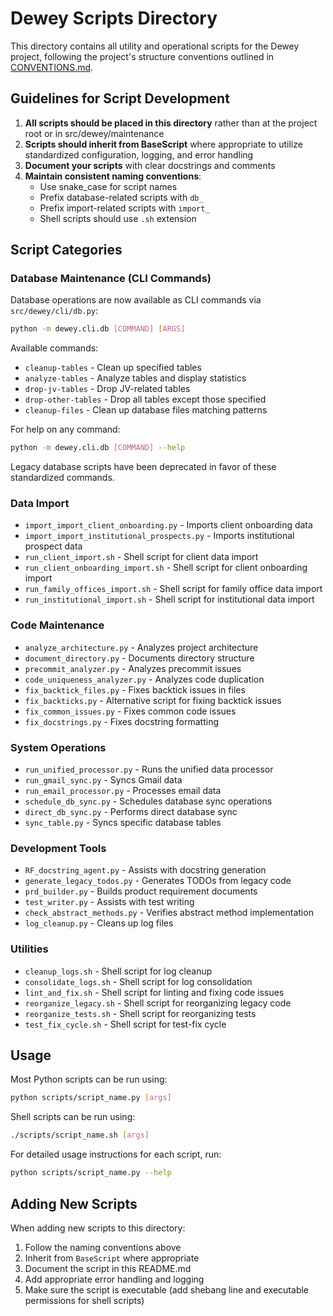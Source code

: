 # Dewey Scripts Directory

This directory contains all utility and operational scripts for the Dewey project, following the project's structure conventions outlined in [CONVENTIONS.md](../CONVENTIONS.md).

## Guidelines for Script Development

1. **All scripts should be placed in this directory** rather than at the project root or in src/dewey/maintenance
2. **Scripts should inherit from BaseScript** where appropriate to utilize standardized configuration, logging, and error handling
3. **Document your scripts** with clear docstrings and comments
4. **Maintain consistent naming conventions**:
   - Use snake_case for script names
   - Prefix database-related scripts with `db_`
   - Prefix import-related scripts with `import_`
   - Shell scripts should use `.sh` extension

## Script Categories

### Database Maintenance (CLI Commands)
Database operations are now available as CLI commands via `src/dewey/cli/db.py`:

```bash
python -m dewey.cli.db [COMMAND] [ARGS]
```

Available commands:
- `cleanup-tables` - Clean up specified tables
- `analyze-tables` - Analyze tables and display statistics
- `drop-jv-tables` - Drop JV-related tables
- `drop-other-tables` - Drop all tables except those specified
- `cleanup-files` - Clean up database files matching patterns

For help on any command:
```bash
python -m dewey.cli.db [COMMAND] --help
```

Legacy database scripts have been deprecated in favor of these standardized commands.

### Data Import
- `import_import_client_onboarding.py` - Imports client onboarding data
- `import_import_institutional_prospects.py` - Imports institutional prospect data
- `run_client_import.sh` - Shell script for client data import
- `run_client_onboarding_import.sh` - Shell script for client onboarding import
- `run_family_offices_import.sh` - Shell script for family office data import
- `run_institutional_import.sh` - Shell script for institutional data import

### Code Maintenance
- `analyze_architecture.py` - Analyzes project architecture
- `document_directory.py` - Documents directory structure
- `precommit_analyzer.py` - Analyzes precommit issues
- `code_uniqueness_analyzer.py` - Analyzes code duplication
- `fix_backtick_files.py` - Fixes backtick issues in files
- `fix_backticks.py` - Alternative script for fixing backtick issues
- `fix_common_issues.py` - Fixes common code issues
- `fix_docstrings.py` - Fixes docstring formatting

### System Operations
- `run_unified_processor.py` - Runs the unified data processor
- `run_gmail_sync.py` - Syncs Gmail data
- `run_email_processor.py` - Processes email data
- `schedule_db_sync.py` - Schedules database sync operations
- `direct_db_sync.py` - Performs direct database sync
- `sync_table.py` - Syncs specific database tables

### Development Tools
- `RF_docstring_agent.py` - Assists with docstring generation
- `generate_legacy_todos.py` - Generates TODOs from legacy code
- `prd_builder.py` - Builds product requirement documents
- `test_writer.py` - Assists with test writing
- `check_abstract_methods.py` - Verifies abstract method implementation
- `log_cleanup.py` - Cleans up log files

### Utilities
- `cleanup_logs.sh` - Shell script for log cleanup
- `consolidate_logs.sh` - Shell script for log consolidation
- `lint_and_fix.sh` - Shell script for linting and fixing code issues
- `reorganize_legacy.sh` - Shell script for reorganizing legacy code
- `reorganize_tests.sh` - Shell script for reorganizing tests
- `test_fix_cycle.sh` - Shell script for test-fix cycle

## Usage

Most Python scripts can be run using:

```bash
python scripts/script_name.py [args]
```

Shell scripts can be run using:

```bash
./scripts/script_name.sh [args]
```

For detailed usage instructions for each script, run:

```bash
python scripts/script_name.py --help
```

## Adding New Scripts

When adding new scripts to this directory:

1. Follow the naming conventions above
2. Inherit from `BaseScript` where appropriate
3. Document the script in this README.md
4. Add appropriate error handling and logging
5. Make sure the script is executable (add shebang line and executable permissions for shell scripts)
